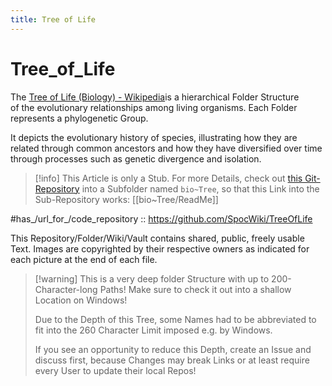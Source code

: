 ```yaml
---
title: Tree of Life
---
```

# Tree_of_Life   

The [Tree of Life (Biology) - Wikipedia](https://en.wikipedia.org/wiki/Tree_of_life_(biology))is a hierarchical Folder Structure  
of the evolutionary relationships among living organisms. 
Each Folder represents a phylogenetic Group. 

It depicts the evolutionary history of species, 
illustrating how they are related through common ancestors 
and how they have diversified over time 
through processes such as genetic divergence and isolation.

> [!info] This Article is only a Stub. 
For more Details, check out [this Git-Repository](https://github.com/SpocWiki/TreeOfLife)
into a Subfolder named `bio~Tree`, so that this Link into the Sub-Repository works: [[bio~Tree/ReadMe]] 

#has_/url_for_/code_repository :: https://github.com/SpocWiki/TreeOfLife 

This Repository/Folder/Wiki/Vault contains shared, public, freely usable Text. 
Images are copyrighted by their respective owners as indicated for each picture at the end of each file.

> [!warning] This is a very deep folder Structure with up to 200-Character-long Paths! 
> Make sure to check it out into a shallow Location on Windows! 
> 
> Due to the Depth of this Tree, some Names had to be abbreviated 
> to fit into the 260 Character Limit imposed e.g. by Windows. 
> 
> If you see an opportunity to reduce this Depth, create an Issue and discuss first, 
> because Changes may break Links or at least require every User 
> to update their local Repos! 

